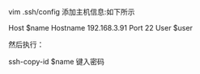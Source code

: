 vim .ssh/config 添加主机信息:如下所示

Host $name
Hostname 192.168.3.91
Port 22
User $user

然后执行：

ssh-copy-id $name 键入密码

